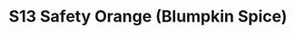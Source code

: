---
title: S13 Safety Orange (Blumpkin Spice)
permalink: "/teams/s13-safety-orange"
teamslug: s13-safety-orange
members:
- Barry Mauck - Captain
- Tony Stewart - QB
- Tim Adams
- Sean Bartel
- Sam Cramer
- Sean Gard
- Donald Hughes
- Patrick McIntyre
- Justin Mezetin
- Max Rothschild
- Adam Stickler
- Aaron Thomas
- Jason Weinberg
teamid: 4828
name: S13 Safety Orange
color: Blumpkin Spice
division: ''
---